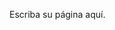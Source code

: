 <!--
.. title: Herramientas de la Linea de Comandos (CLI Tools)
.. slug: herramientas-de-la-linea-de-comandos-cli-tools
.. date: 2023-09-11 20:45:01 UTC-03:00
.. tags: 
.. category: 
.. link: 
.. description: 
.. type: text
-->

Escriba su página aquí.

